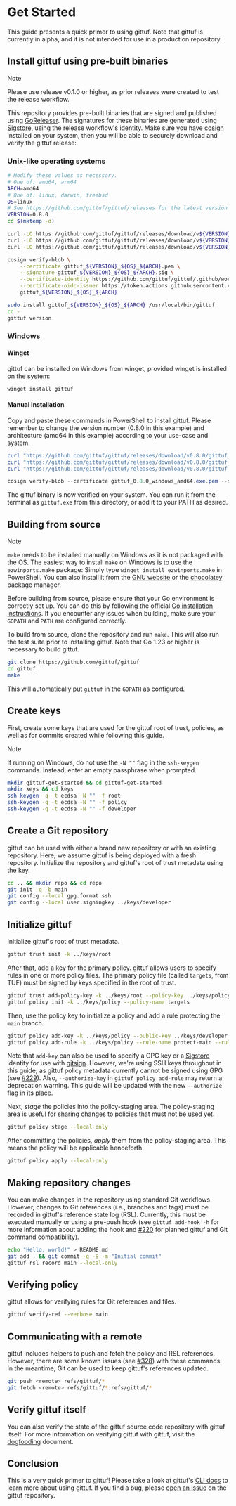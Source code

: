 # Get Started

This guide presents a quick primer to using gittuf. Note that gittuf is
currently in alpha, and it is not intended for use in a production repository.

## Install gittuf using pre-built binaries

> [!NOTE]
> Please use release v0.1.0 or higher, as prior releases were created to
> test the release workflow.

This repository provides pre-built binaries that are signed and published using
[GoReleaser]. The signatures for these binaries are generated using [Sigstore],
using the release workflow's identity. Make sure you have [cosign] installed on
your system, then you will be able to securely download and verify the gittuf
release:

### Unix-like operating systems

```sh
# Modify these values as necessary.
# One of: amd64, arm64
ARCH=amd64
# One of: linux, darwin, freebsd
OS=linux
# See https://github.com/gittuf/gittuf/releases for the latest version
VERSION=0.8.0
cd $(mktemp -d)

curl -LO https://github.com/gittuf/gittuf/releases/download/v${VERSION}/gittuf_${VERSION}_${OS}_${ARCH}
curl -LO https://github.com/gittuf/gittuf/releases/download/v${VERSION}/gittuf_${VERSION}_${OS}_${ARCH}.sig
curl -LO https://github.com/gittuf/gittuf/releases/download/v${VERSION}/gittuf_${VERSION}_${OS}_${ARCH}.pem

cosign verify-blob \
    --certificate gittuf_${VERSION}_${OS}_${ARCH}.pem \
    --signature gittuf_${VERSION}_${OS}_${ARCH}.sig \
    --certificate-identity https://github.com/gittuf/gittuf/.github/workflows/release.yml@refs/tags/v${VERSION} \
    --certificate-oidc-issuer https://token.actions.githubusercontent.com \
    gittuf_${VERSION}_${OS}_${ARCH}

sudo install gittuf_${VERSION}_${OS}_${ARCH} /usr/local/bin/gittuf
cd -
gittuf version
```

### Windows

#### Winget

gittuf can be installed on Windows from winget, provided winget is installed
on the system:

```powershell
winget install gittuf
```

#### Manual installation

Copy and paste these commands in PowerShell to install gittuf. Please remember
to change the version number (0.8.0 in this example) and architecture
(amd64 in this example) according to your use-case and system.

```powershell
curl "https://github.com/gittuf/gittuf/releases/download/v0.8.0/gittuf_0.8.0_windows_amd64.exe" -O "gittuf_0.8.0_windows_amd64.exe"
curl "https://github.com/gittuf/gittuf/releases/download/v0.8.0/gittuf_0.8.0_windows_amd64.exe.sig" -O "gittuf_0.8.0_windows_amd64.exe.sig"
curl "https://github.com/gittuf/gittuf/releases/download/v0.8.0/gittuf_0.8.0_windows_amd64.exe.pem" -O "gittuf_0.8.0_windows_amd64.exe.pem"

cosign verify-blob --certificate gittuf_0.8.0_windows_amd64.exe.pem --signature gittuf_0.8.0_windows_amd64.exe.sig --certificate-identity https://github.com/gittuf/gittuf/.github/workflows/release.yml@refs/tags/v0.8.0 --certificate-oidc-issuer https://token.actions.githubusercontent.com gittuf_0.8.0_windows_amd64.exe
```

The gittuf binary is now verified on your system. You can run it from the terminal
as `gittuf.exe` from this directory, or add it to your PATH as desired.

## Building from source

> [!NOTE]
> `make` needs to be installed manually on Windows as it is not packaged with
> the OS. The easiest way to install `make` on Windows is to use the
> `ezwinports.make` package: Simply type `winget install ezwinports.make`
> in PowerShell.
> You can also install it from the [GNU website] or the [chocolatey] package manager.

Before building from source, please ensure that your Go environment is correctly
set up. You can do this by following the official [Go installation
instructions]. If you encounter any issues when building, make sure your
`GOPATH` and `PATH` are configured correctly.

To build from source, clone the repository and run `make`. This will also run
the test suite prior to installing gittuf. Note that Go 1.23 or higher is
necessary to build gittuf.

```sh
git clone https://github.com/gittuf/gittuf
cd gittuf
make
```

This will automatically put `gittuf` in the `GOPATH` as configured.

## Create keys

First, create some keys that are used for the gittuf root of trust, policies, as
well as for commits created while following this guide.

> [!NOTE]
> If running on Windows, do not use the `-N ""` flag in the `ssh-keygen` commands.
> Instead, enter an empty passphrase when prompted.

```bash
mkdir gittuf-get-started && cd gittuf-get-started
mkdir keys && cd keys
ssh-keygen -q -t ecdsa -N "" -f root
ssh-keygen -q -t ecdsa -N "" -f policy
ssh-keygen -q -t ecdsa -N "" -f developer
```

## Create a Git repository

gittuf can be used with either a brand new repository or with an existing
repository. Here, we assume gittuf is being deployed with a fresh repository.
Initialize the repository and gittuf's root of trust metadata using the
key.

```bash
cd .. && mkdir repo && cd repo
git init -q -b main
git config --local gpg.format ssh
git config --local user.signingkey ../keys/developer
```

## Initialize gittuf

Initialize gittuf's root of trust metadata.

```bash
gittuf trust init -k ../keys/root
```

After that, add a key for the primary policy. gittuf allows users to specify
rules in one or more policy files. The primary policy file (called `targets`,
from TUF) must be signed by keys specified in the root of trust.

```bash
gittuf trust add-policy-key -k ../keys/root --policy-key ../keys/policy.pub
gittuf policy init -k ../keys/policy --policy-name targets
```
Then, use the policy key to initialize a policy and add a rule protecting the
`main` branch.

```bash
gittuf policy add-key -k ../keys/policy --public-key ../keys/developer.pub
gittuf policy add-rule -k ../keys/policy --rule-name protect-main --rule-pattern git:refs/heads/main --authorize-key ../keys/developer.pub
```

Note that `add-key` can also be used to specify a GPG key or a [Sigstore]
identity for use with [gitsign]. However, we're using SSH keys throughout in
this guide, as gittuf policy metadata currently cannot be signed using GPG (see
[#229]). Also, `--authorize-key` in `gittuf policy add-rule` may return a
deprecation warning. This guide will be updated with the new `--authorize` flag
in its place.

Next, _stage_ the policies into the policy-staging area. The policy-staging
area is useful for sharing changes to policies that must not be used yet.

```bash
gittuf policy stage --local-only
```

After committing the policies, _apply_ them from the policy-staging area.  This
means the policy will be applicable henceforth.

```bash
gittuf policy apply --local-only
```

## Making repository changes

You can make changes in the repository using standard Git workflows. However,
changes to Git references (i.e., branches and tags) must be recorded in gittuf's
reference state log (RSL). Currently, this must be executed manually or using a
pre-push hook (see `gittuf add-hook -h` for more information about adding the
hook and [#220] for planned gittuf and Git command compatibility).

```bash
echo "Hello, world!" > README.md
git add . && git commit -q -S -m "Initial commit"
gittuf rsl record main --local-only
```

## Verifying policy

gittuf allows for verifying rules for Git references and files.

```sh
gittuf verify-ref --verbose main
```

## Communicating with a remote

gittuf includes helpers to push and fetch the policy and RSL references.
However, there are some known issues (see [#328]) with these commands. In the
meantime, Git can be used to keep gittuf's references updated.

```sh
git push <remote> refs/gittuf/*
git fetch <remote> refs/gittuf/*:refs/gittuf/*
```

## Verify gittuf itself

You can also verify the state of the gittuf source code repository with gittuf
itself. For more information on verifying gittuf with gittuf, visit the
[dogfooding] document.

## Conclusion

This is a very quick primer to gittuf! Please take a look at gittuf's [CLI docs]
to learn more about using gittuf. If you find a bug, please [open an issue] on
the gittuf repository.

[Sigstore]: https://www.sigstore.dev/
[cosign]: https://github.com/sigstore/cosign
[gitsign]: https://github.com/sigstore/gitsign
[GoReleaser]: https://goreleaser.com/
[#276]: https://github.com/gittuf/gittuf/issues/276
[#229]: https://github.com/gittuf/gittuf/issues/229
[#220]: https://github.com/gittuf/gittuf/issues/220
[#328]: https://github.com/gittuf/gittuf/issues/328
[CLI docs]: /docs/cli/gittuf.md
[open an issue]: https://github.com/gittuf/gittuf/issues/new/choose
[dogfooding]: /docs/dogfood.md
[GNU website]: https://gnuwin32.sourceforge.net/packages/make.htm
[chocolatey]: https://community.chocolatey.org/packages/make
[official Go guide for Windows]: https://go.dev/wiki/SettingGOPATH#
[Go installation instructions]: https://go.dev/doc/install
